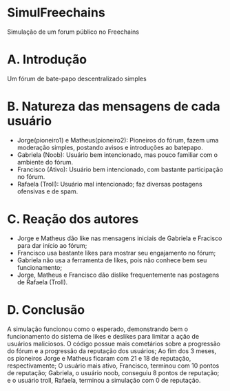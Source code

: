 # SimulFreechains
Simulação de um forum público no Freechains

# A. Introdução
Um fórum de bate-papo descentralizado simples

# B. Natureza das mensagens de cada usuário
- Jorge(pioneiro1) e Matheus(pioneiro2): Pioneiros do fórum, fazem uma moderação simples, postando avisos e introduções ao batepapo.
- Gabriela (Noob): Usuário bem intencionado, mas pouco familiar com o ambiente do fórum.
- Francisco (Ativo): Usuário bem intencionado, com bastante participação no fórum.
- Rafaela (Troll): Usuário mal intencionado; faz diversas postagens ofensivas e de spam.

# C. Reação dos autores
- Jorge e Matheus dão like nas mensagens iniciais de Gabriela e Fracisco para dar início ao fórum;
- Francisco usa bastante likes para mostrar seu engajamento no fórum;
- Gabriela não usa a ferramenta de likes, pois não conhece bem seu funcionamento;
- Jorge, Matheus e Francisco dão dislike frequentemente nas postagens de Rafaela (Troll).

# D. Conclusão
A simulação funcionou como o esperado, demonstrando bem o funcionamento do sistema de likes e deslikes para limitar a ação de usuários maliciosos. O código possue mais cometários sobre a progressão do fórum e a progressão da reputação dos usuários;
Ao fim dos 3 meses, os pioneiros Jorge e Matheus ficaram com 21 e 18 de reputação, respectivamente; O usuário mais ativo, Francisco, terminou com 10 pontos de reputação; Gabriela, o usuário noob, conseguiu 8 pontos de reputação; e o usuário troll, Rafaela, terminou a simulação com 0 de reputação.

